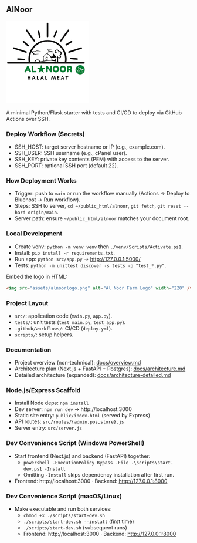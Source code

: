 ## AlNoor

![Al Noor Farm Logo](assets/alnoorlogo.png)

A minimal Python/Flask starter with tests and CI/CD to deploy via GitHub Actions over SSH.

### Deploy Workflow (Secrets)
- SSH_HOST: target server hostname or IP (e.g., example.com).
- SSH_USER: SSH username (e.g., cPanel user).
- SSH_KEY: private key contents (PEM) with access to the server.
- SSH_PORT: optional SSH port (default 22).

### How Deployment Works
- Trigger: push to `main` or run the workflow manually (Actions → Deploy to Bluehost → Run workflow).
- Steps: SSH to server, `cd ~/public_html/alnoor`, `git fetch`, `git reset --hard origin/main`.
- Server path: ensure `~/public_html/alnoor` matches your document root.

### Local Development
- Create venv: `python -m venv venv` then `./venv/Scripts/Activate.ps1`.
- Install: `pip install -r requirements.txt`.
- Run app: `python src/app.py` → http://127.0.0.1:5000/
- Tests: `python -m unittest discover -s tests -p "test_*.py"`.

Embed the logo in HTML:

```html
<img src="assets/alnoorlogo.png" alt="Al Noor Farm Logo" width="220" />
```

### Project Layout
- `src/`: application code (`main.py`, `app.py`).
- `tests/`: unit tests (`test_main.py`, `test_app.py`).
- `.github/workflows/`: CI/CD (`deploy.yml`).
- `scripts/`: setup helpers.

### Documentation
- Project overview (non‑technical): [docs/overview.md](docs/overview.md)
- Architecture plan (Next.js + FastAPI + Postgres): [docs/architecture.md](docs/architecture.md)
- Detailed architecture (expanded): [docs/architecture-detailed.md](docs/architecture-detailed.md)

### Node.js/Express Scaffold
- Install Node deps: `npm install`
- Dev server: `npm run dev` → http://localhost:3000
- Static site entry: `public/index.html` (served by Express)
- API routes: `src/routes/{admin,pos,store}.js`
- Server entry: `src/server.js`

### Dev Convenience Script (Windows PowerShell)
- Start frontend (Next.js) and backend (FastAPI) together:
  - `powershell -ExecutionPolicy Bypass -File .\scripts\start-dev.ps1 -Install`
  - Omitting `-Install` skips dependency installation after first run.
- Frontend: http://localhost:3000 · Backend: http://127.0.0.1:8000

### Dev Convenience Script (macOS/Linux)
- Make executable and run both services:
  - `chmod +x ./scripts/start-dev.sh`
  - `./scripts/start-dev.sh --install` (first time)
  - `./scripts/start-dev.sh` (subsequent runs)
  - Frontend: http://localhost:3000 · Backend: http://127.0.0.1:8000
